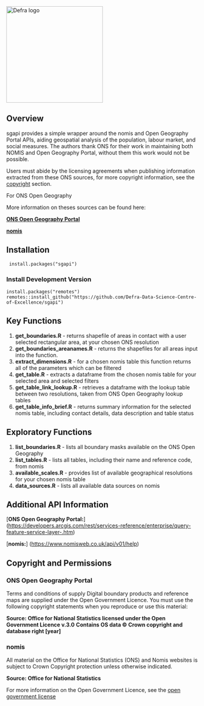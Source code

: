 <img width="254" alt="Defra logo" src="https://github.com/Defra-Data-Science-Centre-of-Excellence/sgapi/assets/126087299/1c7cfe02-87cd-407e-b245-991374cfc488">


## Overview

sgapi provides a simple wrapper around the nomis and Open Geography Portal APIs, aiding geospatial analysis of the population, labour market, and social measures. The authors thank ONS for their work in maintaining both NOMIS and Open Geography Portal, without them this work would not be possible.

Users must abide by the licensing agreements when publishing information extracted from these ONS sources, for more copyright information, see the [copyright](##copyright-and-permissions) section. 

For ONS Open Geography 

More information on theses sources can be found here:

[**ONS Open Geography Portal**](https://geoportal.statistics.gov.uk/)

[**nomis**](https://www.nomisweb.co.uk/)

## Installation
     install.packages("sgapi")
     
### Install Development Version
    install.packages("remotes")
    remotes::install_github("https://github.com/Defra-Data-Science-Centre-of-Excellence/sgapi")

## Key Functions

1. **get_boundaries.R** - returns shapefile of areas in contact with a user selected rectangular area, at your chosen ONS resolution
2. **get_boundaries_areanames.R** - returns the shapefiles for all areas input into the function.
3. **extract_dimensions.R** - for a chosen nomis table this function returns all of the parameters which can be filtered
4. **get_table.R** - extracts a dataframe from the chosen nomis table for your selected area and selected filters
5. **get_table_link_lookup.R** - retrieves a dataframe with the lookup table between two resolutions, taken from ONS Open Geography lookup tables
6. **get_table_info_brief.R** - returns summary information for the selected nomis table, including contact details, data description and table status

## Exploratory Functions

1. **list_boundaries.R** - lists all boundary masks available on the ONS Open Geography
2. **list_tables.R** - lists all tables, including their name and reference code, from nomis
3. **available_scales.R** - provides list of available geographical resolutions for your chosen nomis table
4. **data_sources.R** - lists all available data sources on nomis

## Additional API Information

[**ONS Open Geography Portal:**] (https://developers.arcgis.com/rest/services-reference/enterprise/query-feature-service-layer-.htm)

[**nomis:**] (https://www.nomisweb.co.uk/api/v01/help)

## Copyright and Permissions

### ONS Open Geography Portal 
Terms and conditions of supply
Digital boundary products and reference maps are supplied under the Open Government Licence. You must use the following copyright statements when you reproduce or use this material:

**Source: Office for National Statistics licensed under the Open Government Licence v.3.0**
**Contains OS data © Crown copyright and database right [year]**

### nomis

All material on the Office for National Statistics (ONS) and Nomis websites is subject to Crown Copyright protection unless otherwise indicated.

**Source: Office for National Statistics**
           
For more information on the Open Government Licence, see the [open government license](https://www.nationalarchives.gov.uk/doc/open-government-licence/version/3/) 
